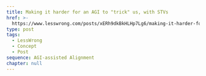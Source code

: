 ```yaml
---
title: Making it harder for an AGI to "trick" us, with STVs
href: >-
  https://www.lesswrong.com/posts/xERh9dkBkHLHp7Lg6/making-it-harder-for-an-agi-to-trick-us-with-stvs
type: post
tags:
  - LessWrong
  - Concept
  - Post
sequence: AGI-assisted Alignment
chapter: null
---
```


